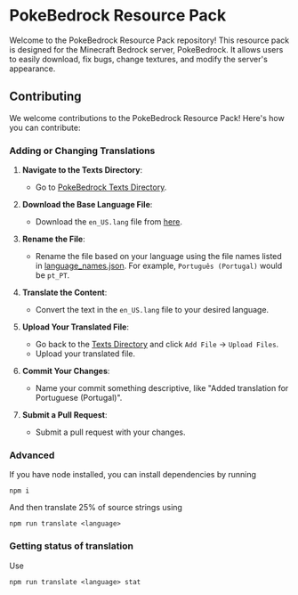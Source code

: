 # PokeBedrock Resource Pack

Welcome to the PokeBedrock Resource Pack repository! This resource pack is designed for the Minecraft Bedrock server, PokeBedrock. It allows users to easily download, fix bugs, change textures, and modify the server's appearance.

## Contributing

We welcome contributions to the PokeBedrock Resource Pack! Here's how you can contribute:

### Adding or Changing Translations

1. **Navigate to the Texts Directory**:

   - Go to [PokeBedrock Texts Directory](https://github.com/smell-of-curry/pokebedrock-res/tree/main/texts).

2. **Download the Base Language File**:

   - Download the `en_US.lang` file from [here](https://github.com/smell-of-curry/pokebedrock-res/blob/main/texts/en_US.lang).

3. **Rename the File**:

   - Rename the file based on your language using the file names listed in [language_names.json](https://github.com/smell-of-curry/pokebedrock-res/blob/main/texts/language_names.json). For example, `Português (Portugal)` would be `pt_PT`.

4. **Translate the Content**:

   - Convert the text in the `en_US.lang` file to your desired language.

5. **Upload Your Translated File**:

   - Go back to the [Texts Directory](https://github.com/smell-of-curry/pokebedrock-res/tree/main/texts) and click `Add File` -> `Upload Files`.
   - Upload your translated file.

6. **Commit Your Changes**:

   - Name your commit something descriptive, like "Added translation for Portuguese (Portugal)".

7. **Submit a Pull Request**:
   - Submit a pull request with your changes.

### Advanced

If you have node installed, you can install dependencies by running

```
npm i
```

And then translate 25% of source strings using

```
npm run translate <language>
```

### Getting status of translation

Use

```
npm run translate <language> stat
```
